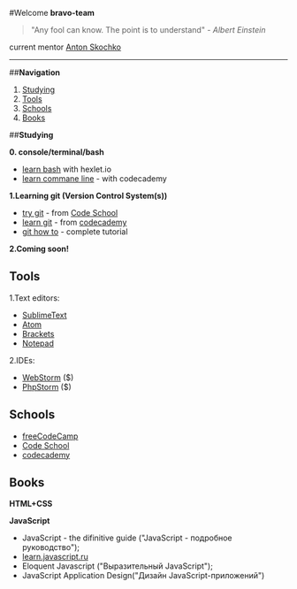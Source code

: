 #Welcome **bravo-team**
> "Any fool can know. The point is to understand" - *Albert Einstein*

current mentor [Anton Skochko](https://github.com/AntonSkochko)


----------
##**Navigation**

 1. [Studying](#studying) 
 2.  [Tools](#tools)  
 3. [Schools](#schools) 
 4. [Books](#books)

##**Studying**

**0. console/terminal/bash**

 - [learn bash](https://ru.hexlet.io/courses/bash) with hexlet.io 
 - [learn commane line](https://ru.hexlet.io/courses/bash) -  with codecademy

**1.Learning git (Version Control System(s))**

 - [try git](https://try.github.io/levels/1/challenges/1) - from [Code School](https://www.codeschool.com/)
 - [learn git](https://www.codecademy.com/learn/learn-git) - from [codecademy](https://www.codecademy.com/)
 - [git how to](https://githowto.com/ru?q=userregister) - complete tutorial

**2.Coming soon!**



## **Tools**
1.Text editors:

 - [SublimeText](https://www.sublimetext.com/)
 - [Atom](https://atom.io/)
 - [Brackets](http://brackets.io/)
 - [Notepad](https://notepad-plus-plus.org/)

2.IDEs:

 - [WebStorm](https://www.jetbrains.com/webstorm/) ($)
 - [PhpStorm](https://www.jetbrains.com/phpstorm/) ($)
 
## **Schools**

 - [freeCodeCamp](https://www.freecodecamp.com)
 - [Code School](https://www.codeschool.com/)
 - [codecademy](https://www.codecademy.com/)

## **Books**
**HTML+CSS**

  **JavaScript**
 - JavaScript - the difinitive guide ("JavaScript - подробное руководство");
 - [learn.javascript.ru](http://learn.javascript.ru/)
 - Eloquent Javascript ("Выразительный JavaScript");
 - JavaScript Application Design("Дизайн JavaScript-приложений")
